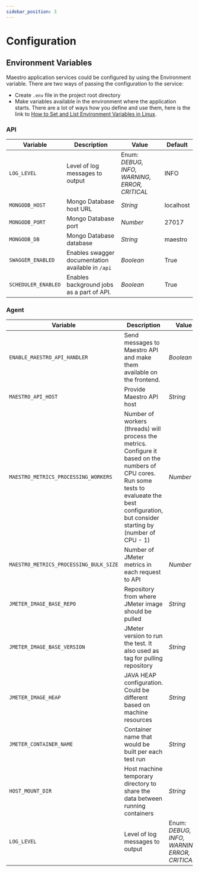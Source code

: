 ```yaml
---
sidebar_position: 3
---
```


# Configuration

## Environment Variables

Maestro application services could be configured by using the Environment variable. There are two ways of passing the configuration to the service:

- Create `.env` file in the project root directory
- Make variables available in the environment where the application starts. There are a lot of ways how you define and use them, here is the link to [How to Set and List Environment Variables in Linux](https://linuxize.com/post/how-to-set-and-list-environment-variables-in-linux/).

### API

| Variable            | Description                                       | Value                                         | Default   |
| ------------------- | ------------------------------------------------- | --------------------------------------------- | --------- |
| `LOG_LEVEL`         | Level of log messages to output                   | Enum: _DEBUG, INFO, WARNING, ERROR, CRITICAL_ | INFO      |
| `MONGODB_HOST`      | Mongo Database host URL                           | _String_                                      | localhost |
| `MONGODB_PORT`      | Mongo Database port                               | _Number_                                      | 27017     |
| `MONGODB_DB`        | Mongo Database database                           | _String_                                      | maestro   |
| `SWAGGER_ENABLED`   | Enables swagger documentation available in `/api` | _Boolean_                                     | True      |
| `SCHEDULER_ENABLED` | Enables background jobs as a part of API.         | _Boolean_                                     | True      |

### Agent

| Variable                               | Description                                                                                                                                                                                            | Value                                         | Default                                   |
| -------------------------------------- | ------------------------------------------------------------------------------------------------------------------------------------------------------------------------------------------------------ | --------------------------------------------- | ----------------------------------------- |
| `ENABLE_MAESTRO_API_HANDLER`           | Send messages to Maestro API and make them available on the frontend.                                                                                                                                  | _Boolean_                                     | True                                      |
| `MAESTRO_API_HOST`                     | Provide Maestro API host                                                                                                                                                                               | _String_                                      | http://localhost:5000                     |
| `MAESTRO_METRICS_PROCESSING_WORKERS`   | Number of workers (threads) will process the metrics. Configure it based on the numbers of CPU cores. Run some tests to evalueate the best configuration, but consider starting by (number of CPU - 1) | _Number_                                      | 7                                         |
| `MAESTRO_METRICS_PROCESSING_BULK_SIZE` | Number of JMeter metrics in each request to API                                                                                                                                                        | _Number_                                      | 750                                       |
| `JMETER_IMAGE_BASE_REPO`               | Repository from where JMeter image should be pulled                                                                                                                                                    | _String_                                      |                                           |
| `JMETER_IMAGE_BASE_VERSION`            | JMeter version to run the test. It also used as tag for pulling repository                                                                                                                             | _String_                                      |                                           |
| `JMETER_IMAGE_HEAP`                    | JAVA HEAP configuration. Could be different based on machine resources                                                                                                                                 | _String_                                      | `-Xms1g -Xmx1g -XX:MaxMetaspaceSize=256m` |
| `JMETER_CONTAINER_NAME`                | Container name that would be built per each test run                                                                                                                                                   | _String_                                      | maestrojmeter                             |
| `HOST_MOUNT_DIR`                       | Host machine temporary directory to share the data between running containers                                                                                                                          | _String_                                      | `$HOME/.maestro/jmeter`                   |
| `LOG_LEVEL`                            | Level of log messages to output                                                                                                                                                                        | Enum: _DEBUG, INFO, WARNING, ERROR, CRITICAL_ | INFO                                      |
